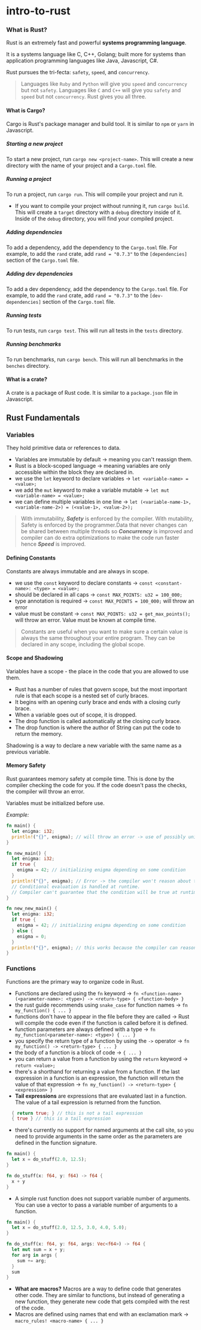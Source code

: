 # intro-to-rust

### What is Rust?
Rust is an extremely fast and powerful **systems programming language**. 

It is a systems language like C, C++, Golang; built more for systems than application programming languages like Java, Javascript, C#.

Rust pursues the tri-fecta: `safety`, `speed`, and `concurrency`.

> Languages like `Ruby` and `Python` will give you `speed` and `concurrency` but not `safety`. Languages like `C` and `C++` will give you `safety` and `speed` but not `concurrency`. Rust gives you all three.

#### What is Cargo?

Cargo is Rust's package manager and build tool. It is similar to `npm` or `yarn` in Javascript.

##### Starting a new project

To start a new project, run `cargo new <project-name>`. This will create a new directory with the name of your project and a `Cargo.toml` file.

##### Running a project

To run a project, run `cargo run`. This will compile your project and run it.
  - If you want to compile your project without running it, run `cargo build`. This will create a `target` directory with a `debug` directory inside of it. Inside of the `debug` directory, you will find your compiled project.

##### Adding dependencies

To add a dependency, add the dependency to the `Cargo.toml` file. For example, to add the `rand` crate, add `rand = "0.7.3"` to the `[dependencies]` section of the `Cargo.toml` file.

##### Adding dev dependencies

To add a dev dependency, add the dependency to the `Cargo.toml` file. For example, to add the `rand` crate, add `rand = "0.7.3"` to the `[dev-dependencies]` section of the `Cargo.toml` file.

##### Running tests

To run tests, run `cargo test`. This will run all tests in the `tests` directory.

##### Running benchmarks

To run benchmarks, run `cargo bench`. This will run all benchmarks in the `benches` directory.

#### What is a crate?

A crate is a package of Rust code. It is similar to a `package.json` file in Javascript.

## Rust Fundamentals

### Variables

They hold primitive data or references to data.
- Variables are immutable by default -> meaning you can't reassign them.
- Rust is a block-scoped language -> meaning variables are only accessible within the block they are declared in.
- we use the `let` keyword to declare variables -> `let <variable-name> = <value>;`
- we add the `mut` keyword to make a variable mutable -> `let mut <variable-name> = <value>;`
- we can define multiple variables in one line -> `let (<variable-name-1>, <variable-name-2>) = (<value-1>, <value-2>);`

> With immutability, _**Safety**_ is enforced by the compiler. With mutability, Safety is enforced by the programmer.Data that never changes can be shared between multiple threads so _**Concurrency**_ is improved and compiler can do extra optimizations to make the code run faster hence _**Speed**_ is improved.

#### Defining Constants

Constants are always immutable and are always in scope.
- we use the `const` keyword to declare constants -> `const <constant-name>: <type> = <value>;`
- should be declared in all caps -> `const MAX_POINTS: u32 = 100_000;`
- type annotation is required -> `const MAX_POINTS = 100_000;` will throw an error
- value must be constant -> `const MAX_POINTS: u32 = get_max_points();` will throw an error. Value must be known at compile time.

> Constants are useful when you want to make sure a certain value is always the same throughout your entire program. They can be declared in any scope, including the global scope.

#### Scope and Shadowing

Variables have a scope - the place in the code that you are allowed to use them.
  - Rust has a number of rules that govern scope, but the most important rule is that
    each scope is a nested set of curly braces.
  - It begins with an opening curly brace and ends with a closing curly brace.
  - When a variable goes out of scope, it is dropped.
  - The drop function is called automatically at the closing curly brace.
  - The drop function is where the author of String can put the code to return the memory.

Shadowing is a way to declare a new variable with the same name as a previous variable.

#### Memory Safety

Rust guarantees memory safety at compile time. This is done by the compiler checking the code for you. If the code doesn't pass the checks, the compiler will throw an error.

Variables must be initialized before use. 

_Example:_
```rust
fn main() {
  let enigma: i32;
  println!("{}", enigma); // will throw an error -> use of possibly uninitialized variable: `enigma`
}

fn new_main() {
  let enigma: i32;
  if true {
    enigma = 42; // initializing enigma depending on some condition
  }
  println!("{}", enigma); // Error -> the compiler won't reason about the value of a condition at compile time even if it's a literal true or false. 
  // Conditional evaluation is handled at runtime.
  // Compiler can't guarantee that the condition will be true at runtime.
}

fn new_new_main() {
  let enigma: i32;
  if true {
    enigma = 42; // initializing enigma depending on some condition
  } else {
    enigma = 0;
  }
  println!("{}", enigma); // this works because the compiler can reason about the value of the condition at compile time.
}
```

### Functions

Functions are the primary way to organize code in Rust.
- Functions are declared using the `fn` keyword -> `fn <function-name>(<parameter-name>: <type>) -> <return-type> { <function-body> }`
- the rust guide recommends using `snake_case` for function names -> `fn my_function() { ... }`
- functions don't have to appear in the file before they are called -> Rust will compile the code even if the function is called before it is defined.
- function parameters are always defined with a type -> `fn my_function(<parameter-name>: <type>) { ... }`
- you specify the return type of a function by using the `->` operator -> `fn my_function() -> <return-type> { ... }`
- the body of a function is a block of code -> `{ ... }`
- you can return a value from a function by using the `return` keyword -> `return <value>;`
- there's a shorthand for returning a value from a function. If the last expression in a function is an expression, the function will return the value of that expression -> `fn my_function() -> <return-type> { <expression> }`
- **Tail expressions** are expressions that are evaluated last in a function. The value of a tail expression is returned from the function.
```rust
  { return true; } // this is not a tail expression
  { true } // this is a tail expression
```
- there's currently no support for named arguments at the call site, so you need to provide arguments in the same order as the parameters are defined in the function signature.

```rust
fn main() {
  let x = do_stuff(2.0, 12.5);
}

fn do_stuff(x: f64, y: f64) -> f64 {
  x + y
}
```

- A simple rust function does not support variable number of arguments. You can use a vector to pass a variable number of arguments to a function.

```rust
fn main() {
  let x = do_stuff(2.0, 12.5, 3.0, 4.0, 5.0);
}

fn do_stuff(x: f64, y: f64, args: Vec<f64>) -> f64 {
  let mut sum = x + y;
  for arg in args {
    sum += arg;
  }
  sum
}
```

- **What are macros?** Macros are a way to define code that generates other code. They are similar to functions, but instead of generating a new function, they generate new code that gets compiled with the rest of the code.
- Macros are defined using names that end with an exclamation mark -> `macro_rules! <macro-name> { ... }`
